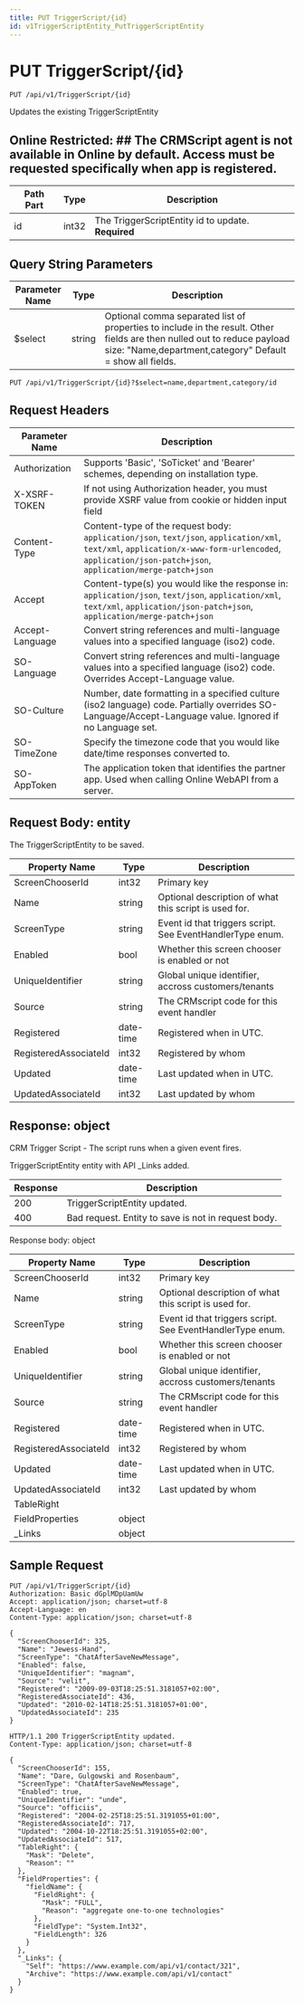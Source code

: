 ```yaml
---
title: PUT TriggerScript/{id}
id: v1TriggerScriptEntity_PutTriggerScriptEntity
---
```


# PUT TriggerScript/{id}

```http
PUT /api/v1/TriggerScript/{id}
```

Updates the existing TriggerScriptEntity



## Online Restricted: ## The CRMScript agent is not available in Online by default. Access must be requested specifically when app is registered.




| Path Part | Type | Description |
|-----------|------|-------------|
| id | int32 | The TriggerScriptEntity id to update. **Required** |


## Query String Parameters

| Parameter Name | Type |  Description |
|----------------|------|--------------|
| $select | string |  Optional comma separated list of properties to include in the result. Other fields are then nulled out to reduce payload size: "Name,department,category" Default = show all fields. |

```http
PUT /api/v1/TriggerScript/{id}?$select=name,department,category/id
```


## Request Headers

| Parameter Name | Description |
|----------------|-------------|
| Authorization  | Supports 'Basic', 'SoTicket' and 'Bearer' schemes, depending on installation type. |
| X-XSRF-TOKEN   | If not using Authorization header, you must provide XSRF value from cookie or hidden input field |
| Content-Type | Content-type of the request body: `application/json`, `text/json`, `application/xml`, `text/xml`, `application/x-www-form-urlencoded`, `application/json-patch+json`, `application/merge-patch+json` |
| Accept         | Content-type(s) you would like the response in: `application/json`, `text/json`, `application/xml`, `text/xml`, `application/json-patch+json`, `application/merge-patch+json` |
| Accept-Language | Convert string references and multi-language values into a specified language (iso2) code. |
| SO-Language | Convert string references and multi-language values into a specified language (iso2) code. Overrides Accept-Language value. |
| SO-Culture | Number, date formatting in a specified culture (iso2 language) code. Partially overrides SO-Language/Accept-Language value. Ignored if no Language set. |
| SO-TimeZone | Specify the timezone code that you would like date/time responses converted to. |
| SO-AppToken | The application token that identifies the partner app. Used when calling Online WebAPI from a server. |

## Request Body: entity  

The TriggerScriptEntity to be saved. 

| Property Name | Type |  Description |
|----------------|------|--------------|
| ScreenChooserId | int32 | Primary key |
| Name | string | Optional description of what this script is used for. |
| ScreenType | string | Event id that triggers script.  See EventHandlerType enum. |
| Enabled | bool | Whether this screen chooser is enabled or not |
| UniqueIdentifier | string | Global unique identifier, accross customers/tenants |
| Source | string | The CRMscript code for this event handler |
| Registered | date-time | Registered when  in UTC. |
| RegisteredAssociateId | int32 | Registered by whom |
| Updated | date-time | Last updated when  in UTC. |
| UpdatedAssociateId | int32 | Last updated by whom |


## Response: object

CRM Trigger Script - The script runs when a given event fires.



TriggerScriptEntity entity with API _Links added.

| Response | Description |
|----------------|-------------|
| 200 | TriggerScriptEntity updated. |
| 400 | Bad request. Entity to save is not in request body. |

Response body: object

| Property Name | Type |  Description |
|----------------|------|--------------|
| ScreenChooserId | int32 | Primary key |
| Name | string | Optional description of what this script is used for. |
| ScreenType | string | Event id that triggers script.  See EventHandlerType enum. |
| Enabled | bool | Whether this screen chooser is enabled or not |
| UniqueIdentifier | string | Global unique identifier, accross customers/tenants |
| Source | string | The CRMscript code for this event handler |
| Registered | date-time | Registered when  in UTC. |
| RegisteredAssociateId | int32 | Registered by whom |
| Updated | date-time | Last updated when  in UTC. |
| UpdatedAssociateId | int32 | Last updated by whom |
| TableRight |  |  |
| FieldProperties | object |  |
| _Links | object |  |

## Sample Request

```http!
PUT /api/v1/TriggerScript/{id}
Authorization: Basic dGplMDpUamUw
Accept: application/json; charset=utf-8
Accept-Language: en
Content-Type: application/json; charset=utf-8

{
  "ScreenChooserId": 325,
  "Name": "Jewess-Hand",
  "ScreenType": "ChatAfterSaveNewMessage",
  "Enabled": false,
  "UniqueIdentifier": "magnam",
  "Source": "velit",
  "Registered": "2009-09-03T18:25:51.3181057+02:00",
  "RegisteredAssociateId": 436,
  "Updated": "2010-02-14T18:25:51.3181057+01:00",
  "UpdatedAssociateId": 235
}
```

```http_
HTTP/1.1 200 TriggerScriptEntity updated.
Content-Type: application/json; charset=utf-8

{
  "ScreenChooserId": 155,
  "Name": "Dare, Gulgowski and Rosenbaum",
  "ScreenType": "ChatAfterSaveNewMessage",
  "Enabled": true,
  "UniqueIdentifier": "unde",
  "Source": "officiis",
  "Registered": "2004-02-25T18:25:51.3191055+01:00",
  "RegisteredAssociateId": 717,
  "Updated": "2004-10-22T18:25:51.3191055+02:00",
  "UpdatedAssociateId": 517,
  "TableRight": {
    "Mask": "Delete",
    "Reason": ""
  },
  "FieldProperties": {
    "fieldName": {
      "FieldRight": {
        "Mask": "FULL",
        "Reason": "aggregate one-to-one technologies"
      },
      "FieldType": "System.Int32",
      "FieldLength": 326
    }
  },
  "_Links": {
    "Self": "https://www.example.com/api/v1/contact/321",
    "Archive": "https://www.example.com/api/v1/contact"
  }
}
```